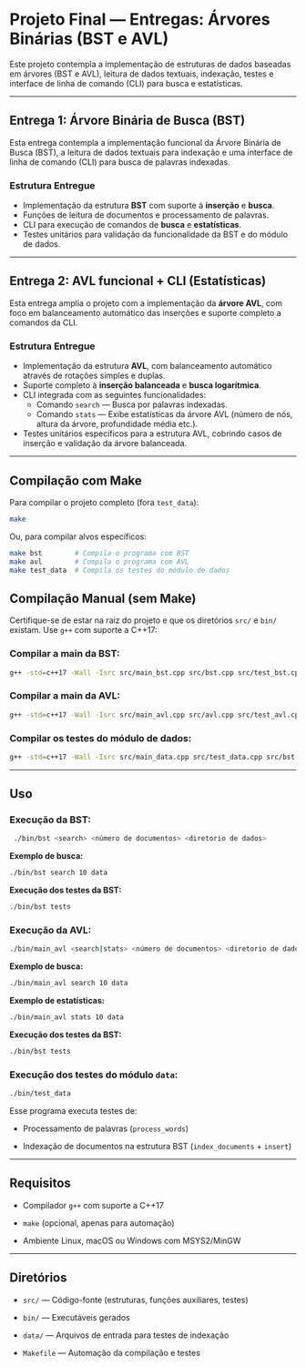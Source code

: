 # Projeto Final — Entregas: Árvores Binárias (BST e AVL)

Este projeto contempla a implementação de estruturas de dados baseadas em árvores (BST e AVL), leitura de dados textuais, indexação, testes e interface de linha de comando (CLI) para busca e estatísticas.

---

## Entrega 1: Árvore Binária de Busca (BST)

Esta entrega contempla a implementação funcional da Árvore Binária de Busca (BST), a leitura de dados textuais para indexação e uma interface de linha de comando (CLI) para busca de palavras indexadas.

### Estrutura Entregue

- Implementação da estrutura **BST** com suporte à **inserção** e **busca**.
- Funções de leitura de documentos e processamento de palavras.
- CLI para execução de comandos de **busca** e **estatísticas**.
- Testes unitários para validação da funcionalidade da BST e do módulo de dados.

---

## Entrega 2: AVL funcional + CLI (Estatísticas)

Esta entrega amplia o projeto com a implementação da **árvore AVL**, com foco em balanceamento automático das inserções e suporte completo a comandos da CLI.

### Estrutura Entregue

- Implementação da estrutura **AVL**, com balanceamento automático através de rotações simples e duplas.
- Suporte completo à **inserção balanceada** e **busca logarítmica**.
- CLI integrada com as seguintes funcionalidades:
  - Comando `search` — Busca por palavras indexadas.
  - Comando `stats` — Exibe estatísticas da árvore AVL (número de nós, altura da árvore, profundidade média etc.).
- Testes unitários específicos para a estrutura AVL, cobrindo casos de inserção e validação da árvore balanceada.

---

## Compilação com Make

Para compilar o projeto completo (fora `test_data`):

```bash
make
```

Ou, para compilar alvos específicos:

```bash
make bst        # Compila o programa com BST
make avl        # Compila o programa com AVL
make test_data  # Compila os testes do módulo de dados
```

## Compilação Manual (sem Make)

Certifique-se de estar na raiz do projeto e que os diretórios `src/` e `bin/` existam. Use `g++` com suporte a C++17:

### Compilar a main da BST:

```bash
g++ -std=c++17 -Wall -Isrc src/main_bst.cpp src/bst.cpp src/test_bst.cpp src/data.cpp src/tree_utils.cpp -o bin/bst
```

### Compilar a main da AVL:

```bash
g++ -std=c++17 -Wall -Isrc src/main_avl.cpp src/avl.cpp src/test_avl.cpp src/tree_utils.cpp src/data.cpp -o bin/avl
```

### Compilar os testes do módulo de dados:

```bash
g++ -std=c++17 -Wall -Isrc src/main_data.cpp src/test_data.cpp src/bst.cpp src/tree_utils.cpp src/data.cpp -o bin/test_data
```

---

## Uso

### Execução da BST:

```bash
 ./bin/bst <search> <número de documentos> <diretorio de dados>
```

**Exemplo de busca:**

```bash
./bin/bst search 10 data
```

**Execução dos testes da BST:**

```bash
./bin/bst tests
```

### Execução da AVL:
```bash
./bin/main_avl <search|stats> <número de documentos> <diretorio de dados>
```

**Exemplo de busca:**

```bash
./bin/main_avl search 10 data
```
**Exemplo de estatísticas:**

```bash
./bin/main_avl stats 10 data
```

**Execução dos testes da BST:**

```bash
./bin/bst tests
```


### Execução dos testes do módulo `data`:

```bash
./bin/test_data
```

Esse programa executa testes de:

- Processamento de palavras (`process_words`)
    
- Indexação de documentos na estrutura BST (`index_documents` + `insert`)
    

---

## Requisitos

- Compilador `g++` com suporte a C++17
    
- `make` (opcional, apenas para automação)
    
- Ambiente Linux, macOS ou Windows com MSYS2/MinGW
    

---

## Diretórios

- `src/` — Código-fonte (estruturas, funções auxiliares, testes)
    
- `bin/` — Executáveis gerados
    
- `data/` — Arquivos de entrada para testes de indexação
    
- `Makefile` — Automação da compilação e testes  